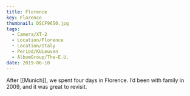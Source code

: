 ```yaml
---
title: Florence
key: Florence
thumbnail: DSCF9650.jpg
tags:
  - Camera/XT-2
  - Location/Florence
  - Location/Italy
  - Period/KULeuven
  - AlbumGroup/The-E.U.
date: 2019-06-10
---
```

After [[Munich]], we spent four days in Florence. I’d been with family in 2009, and it was great to revisit.
 